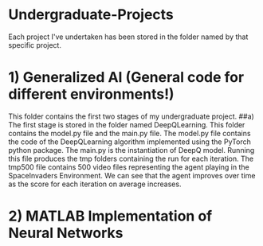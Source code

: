 # Undergraduate-Projects
Each project I've undertaken has been stored in the folder named by that specific project.

# 1) Generalized AI (General code for different environments!)
   This folder contains the first two stages of my undergraduate project.
            ##a) The first stage is stored in the folder named DeepQLearning.
             This folder contains the model.py file and the main.py file. The model.py file contains the code of the DeepQLearning algorithm implemented using the PyTorch python package.
                        The main.py is the instantiation of DeepQ model. Running this file produces the tmp folders containing the run for each iteration. The tmp500 file contains 500 video files representing the agent playing in the SpaceInvaders Environment. We can see that the agent improves over time as the score for each iteration on average increases. 

# 2) MATLAB Implementation of Neural Networks

